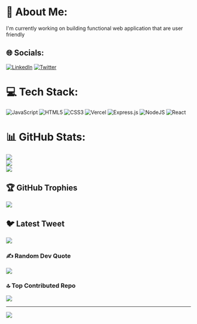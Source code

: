 
# 💫 About Me:
I'm currently working on building functional web application that are user friendly 


## 🌐 Socials:
[![LinkedIn](https://img.shields.io/badge/LinkedIn-%230077B5.svg?logo=linkedin&logoColor=white)](https://www.linkedin.com/in/adeleke-adekunle-866b04249) [![Twitter](https://img.shields.io/badge/Twitter-%231DA1F2.svg?logo=Twitter&logoColor=white)](https://twitter.com/Adeleke_jaht?t=d3i6aA_cEDcK0JkGJWHTcQ&s=09) 

# 💻 Tech Stack:
![JavaScript](https://img.shields.io/badge/javascript-%23323330.svg?style=plastic&logo=javascript&logoColor=%23F7DF1E) ![HTML5](https://img.shields.io/badge/html5-%23E34F26.svg?style=plastic&logo=html5&logoColor=white) ![CSS3](https://img.shields.io/badge/css3-%231572B6.svg?style=plastic&logo=css3&logoColor=white) ![Vercel](https://img.shields.io/badge/vercel-%23000000.svg?style=plastic&logo=vercel&logoColor=white) ![Express.js](https://img.shields.io/badge/express.js-%23404d59.svg?style=plastic&logo=express&logoColor=%2361DAFB) ![NodeJS](https://img.shields.io/badge/node.js-6DA55F?style=plastic&logo=node.js&logoColor=white) ![React](https://img.shields.io/badge/react-%2320232a.svg?style=plastic&logo=react&logoColor=%2361DAFB)
# 📊 GitHub Stats:
![](https://github-readme-stats.vercel.app/api?username=Ade-web&theme=dark&hide_border=false&include_all_commits=false&count_private=false)<br/>
![](https://github-readme-streak-stats.herokuapp.com/?user=Ade-web&theme=dark&hide_border=false)<br/>
![](https://github-readme-stats.vercel.app/api/top-langs/?username=Ade-web&theme=dark&hide_border=false&include_all_commits=false&count_private=false&layout=compact)

## 🏆 GitHub Trophies
![](https://github-profile-trophy.vercel.app/?username=Ade-web&theme=radical&no-frame=false&no-bg=true&margin-w=4)

## 🐦 Latest Tweet
[![](https://gtce.itsvg.in/api?username=@Adeleke_jaht)](https://github.com/VishwaGauravIn/github-twitter-card-embed)

### ✍️ Random Dev Quote
![](https://quotes-github-readme.vercel.app/api?type=horizontal&theme=radical)

### 🔝 Top Contributed Repo
![](https://github-contributor-stats.vercel.app/api?username=Ade-web&limit=5&theme=tokyonight&combine_all_yearly_contributions=true)

---
[![](https://visitcount.itsvg.in/api?id=Ade-web&icon=0&color=0)](https://visitcount.itsvg.in)

<!-- Proudly created with GPRM ( https://gprm.itsvg.in ) -->
